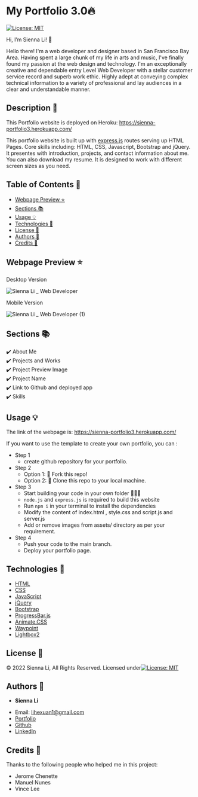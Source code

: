 # My Portfolio 3.0🔥

[![License: MIT](https://img.shields.io/badge/License-MIT-yellow.svg)](https://github.com/siennameow/portfolio-2.0/blob/main/LICENSE)

Hi, I’m Sienna Li! 👋

Hello there! I'm a web developer and designer based in San Francisco Bay Area. Having spent a large chunk of my life in arts and music, I've finally found my passion at the web design and technology. I'm an exceptionally creative and dependable entry Level Web Developer with a stellar customer service record and superb work ethic. Highly adept at conveying complex technical information to a variety of professional and lay audiences in a clear and understandable manner. 

## Description 📝 

This Portfolio website is deployed on Heroku: https://sienna-portfolio3.herokuapp.com/

This portfolio website is built up with [express.js](https://expressjs.com/) routes serving up HTML Pages. Core skills including: HTML, CSS, Javascript, Bootstrap and jQuery. It presentes with introduction, projects, and contact information about me. You can also download my resume. It is designed to work with different screen sizes as you need. 


## Table of Contents 📖

* [Webpage Preview ⭐](#webpage-preview-)
* [Sections 📚](#sections-)
* [Usage 💡](#usage-)
* [Technologies 🔧](#technologies-)
* [License 📜](#license-)
* [Authors 👩](#authors-)
* [Credits 🙌](#credits-)

## Webpage Preview ⭐


Desktop Version

![Sienna Li _ Web Developer](./public/assets/image/web-demo.gif)


Mobile Version  

![Sienna Li _ Web Developer (1)](./public/assets/image/mobile-demo.gif)


## Sections 📚


✔️ About Me\
✔️ Projects and Works\
✔️ Project Preview Image\
✔️ Project Name\
✔️ Link to Github and deployed app\
✔️ Skills


## Usage 💡


The link of the webpage is: https://sienna-portfolio3.herokuapp.com/


If you want to use the template to create your own portfolio, you can :


- Step 1
    - create github repository for your portfolio.
- Step 2
    - Option 1: 🍴 Fork this repo!
    - Option 2: 👯 Clone this repo to your local machine.
- Step 3
    - Start building your code in your own folder 🔨🔨🔨
    - `node.js` and `express.js` is required to build this website
    - Run `npm i` in your terminal to install the dependencies
    - Modify the content of index.html , style.css and script.js and server.js
    - Add or remove images from assets/ directory as per your requirement.
- Step 4
    - Push your code to the main branch.
    - Deploy your portfolio page.

## Technologies 🔧

* [HTML](https://developer.mozilla.org/en-US/docs/Web/HTML)
* [CSS](https://developer.mozilla.org/en-US/docs/Web/CSS)
* [JavaScript](https://developer.mozilla.org/en-US/docs/Web/JavaScript)
* [jQuery](https://jquery.com/)
* [Bootstrap](https://getbootstrap.com/)
* [ProgressBar.js](https://kimmobrunfeldt.github.io/progressbar.js/)
* [Animate.CSS](https://animate.style/)
* [Waypoint](http://imakewebthings.com/waypoints/)
* [Lightbox2](https://lokeshdhakar.com/projects/lightbox2/)

## License 📜
© 2022 Sienna Li, All Rights Reserved. Licensed under[![License: MIT](https://img.shields.io/badge/License-MIT-yellow.svg)](https://github.com/siennameow/portfolio-2.0/blob/main/LICENSE)

## Authors 👩

* **Sienna Li** 

- Email: lihexuan1@gmail.com
- [Portfolio](https://sienna-portfolio3.herokuapp.com/)
- [Github](https://github.com/siennameow)
- [LinkedIn](https://www.linkedin.com/in/hexuanli/)


## Credits 🙌

Thanks to the following people who helped me in this project:
- Jerome Chenette
- Manuel Nunes
- Vince Lee
